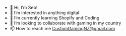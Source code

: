 - 👋 Hi, I’m Seb!
- 👀 I’m interested in anything digital
- 🌱 I’m currently learning Shopify and Coding
- 💞️ I’m looking to collaborate with gaming in my country
- 📫 How to reach me CustomGamingNZ@gmail.com

<!---
xJune12/xJune12 is a ✨ special ✨ repository because its `README.md` (this file) appears on your GitHub profile.
You can click the Preview link to take a look at your changes.
--->
